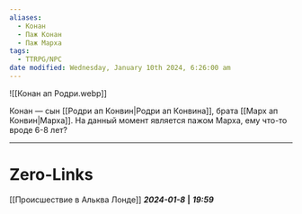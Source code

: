 ```yaml
---
aliases:
  - Конан
  - Паж Конан
  - Паж Марха
tags:
  - TTRPG/NPC
date modified: Wednesday, January 10th 2024, 6:26:00 am
---
```

![[Конан ап Родри.webp]]

Конан — сын [[Родри ап Конвин|Родри ап Конвина]], брата [[Марх ап Конвин|Марха]]. На данный момент является пажом Марха, ему что-то вроде 6-8 лет? 

___
# Zero-Links
[[Происшествие в Альква Лонде]]
***2024-01-8*** **|** ***19:59***